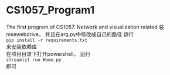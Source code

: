 # CS1057_Program1
The first program of CS1057. Network and visualization related
装msewebdrive， 并且在arg.py中修改成自己的路径
运行  
`pip install -r requirements.txt`  
来安装依赖库  
在项目目录下打开powershell， 运行   
`streamlit run Home.py`  
即可

